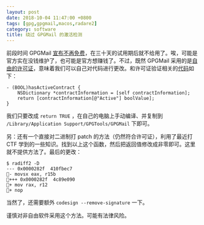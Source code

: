 ```yaml
---
layout: post
date: 2018-10-04 11:47:00 +0800
tags: [gpg,gpgmail,macos,radare2]
category: software
title: 绕过 GPGMail 的激活检测
---
```


前段时间 GPGMail [宣布不再免费](https://gpgtools.org/support-plan)，在三十天的试用期后就不给用了。唉，可能是官方实在没钱维护了，也可能是官方想赚钱了。不过，既然 GPGMail 采用的是[自由的许可证](https://github.com/GPGTools/GPGMail/blob/high-sierra/LICENSE.txt)，意味着我们可以自己对代码进行更改。和许可证验证相关的[代码](https://github.com/GPGTools/GPGMail/blob/c08ce21eee08a1089c82c04af1fab5b85d72de68/Source/GPGMailBundle.m#L846)如下：

```
- (BOOL)hasActiveContract {
    NSDictionary *contractInformation = [self contractInformation];
    return [contractInformation[@"Active"] boolValue];
}
```

我们只要改成 `return TRUE` ，在自己的电脑上手动编译、并复制到 `/Library/Application Support/GPGTools/GPGMail` 下即可。

另：还有一个直接对二进制打 patch 的方法（仍然符合许可证），利用了最近打 CTF 学到的一些知识。找到以上这个函数，然后把返回值修改成非零即可。这里就不提供方法了。最后的更改：

```
$ radiff2 -D
--- 0x0000282f  410fbec7
- movsx eax, r15b
+++ 0x0000282f  4c89e090
+ mov rax, r12
+ nop
```

当然了，还需要额外 `codesign --remove-signature` 一下。

谨慎对非自由软件采用这个方法。可能有法律风险。